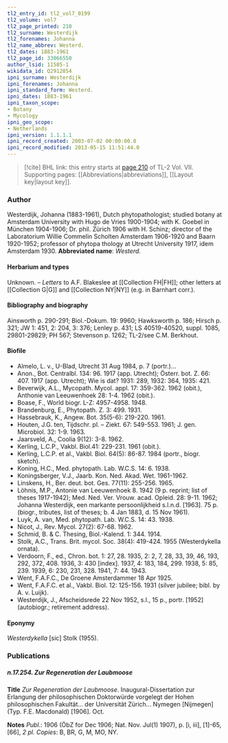 ```yaml
---
tl2_entry_id: tl2_vol7_0199
tl2_volume: vol7
tl2_page_printed: 210
tl2_surname: Westerdijk
tl2_forenames: Johanna
tl2_name_abbrev: Westerd.
tl2_dates: 1883-1961
tl2_page_id: 33066550
author_lsid: 11585-1
wikidata_id: Q2912854
ipni_surname: Westerdijk
ipni_forenames: Johanna
ipni_standard_form: Westerd.
ipni_dates: 1883-1961
ipni_taxon_scope: 
- Botany
- Mycology
ipni_geo_scope: 
- Netherlands
ipni_version: 1.1.1.1
ipni_record_created: 2003-07-02 00:00:00.0
ipni_record_modified: 2013-05-15 11:51:44.0
---
```



> [!cite] BHL link: this entry starts at [page 210](https://www.biodiversitylibrary.org/page/33066550) of TL-2 Vol. VII.
> Supporting pages: [[Abbreviations|abbreviations]], [[Layout key|layout key]].

### Author

Westerdijk, Johanna (1883-1961), Dutch phytopathologist; studied botany at Amsterdam University with Hugo de Vries 1900-1904; with K. Goebel in München 1904-1906; Dr. phil. Zürich 1906 with H. Schinz; director of the Laboratorium Willie Commelin Scholten Amsterdam 1906-1920 and Baarn 1920-1952; professor of phytopa thology at Utrecht University 1917, idem Amsterdam 1930. 
**Abbreviated name**: *Westerd.*

#### Herbarium and types

Unknown. – *Letters* to A.F. Blakeslee at [[Collection FH|FH]]; other letters at [[Collection G|G]] and [[Collection NY|NY]] (e.g. in Barnhart corr.).

#### Bibliography and biography

Ainsworth p. 290-291; Biol.-Dokum. 19: 9960; Hawksworth p. 186; Hirsch p. 321; JW 1: 451, 2: 204, 3: 376; Lenley p. 431; LS 40519-40520, suppl. 1085, 29801-29829; PH 567; Stevenson p. 1262; TL-2/see C.M. Berkhout.

#### Biofile

- Almelo, L. v., U-Blad, Utrecht 31 Aug 1984, p. 7 (portr.)...
- Anon., Bot. Centralbl. 134: 96. 1917 (app. Utrecht); Österr. bot. Z. 66: 407. 1917 (app. Utrecht); Wie is dat? 1931: 289, 1932: 364, 1935: 421.
- Beverwijk, A.L., Mycopath. Mycol. appl. 17: 359-362. 1962 (obit.), Anthonie van Leeuwenhoek 28: 1-4. 1962 (obit.).
- Boase, F., World biogr. L-Z: 4957-4958. 1948.
- Brandenburg, E., Phytopath. Z. 3: 499. 1931.
- Hassebrauk, K., Angew. Bot. 35(5-6): 219-220. 1961.
- Houten, J.G. ten, Tijdschr. pl. – Ziekt. 67: 549-553. 1961; J. gen. Microbiol. 32: 1-9. 1963.
- Jaarsveld, A., Coolia 9(12): 3-8. 1962.
- Kerling, L.C.P., Vakbl. Biol.41: 229-231. 1961 (obit.).
- Kerling, L.C.P. et al., Vakbl. Biol. 64(5): 86-87. 1984 (portr., biogr. sketch).
- Koning, H.C., Med. phytopath. Lab. W.C.S. 14: 6. 1938.
- Koningsberger, V.J., Jaarb. Kon. Ned. Akad. Wet. 1961-1962.
- Linskens, H., Ber. deut. bot. Ges. 77(11): 255-256. 1965.
- Löhnis, M.P., Antonie van Leeuwenhoek 8. 1942 (9 p. reprint; list of theses 1917-1942); Med. Ned. Ver. Vrouw. acad. Opleid. 28: 9-11. 1962; Johanna Westerdijk, een markante persoonlijkheid s.l.n.d. \[1963\]. 75 p. (biogr., tributes, list of theses; b. 4 Jan 1883, d. 15 Nov 1961).
- Luyk, A. van, Med. phytopath. Lab. W.C.S. 14: 43. 1938.
- Nicot, J., Rev. Mycol. 27(2): 67-68. 1962.
- Schmid, B. & C. Thesing, Biol.-Kalend. 1: 344. 1914.
- Stolk, A.C., Trans. Brit. mycol. Soc. 38(4): 419-424. 1955 (Westerdykella ornata).
- Verdoorn, F., ed., Chron. bot. 1: 27, 28. 1935, 2: 2, 7, 28, 33, 39, 46, 193, 292, 372, 408. 1936, 3: 430 \[index\]. 1937, 4: 183, 184, 299. 1938, 5: 85, 239. 1939, 6: 230, 231, 328. 1941, 7: 44. 1943.
- Went, F.A.F.C., De Groene Amsterdammer 18 Apr 1925.
- Went, F.A.F.C. et al., Vakbl. Biol. 12: 125-156. 1931 (silver jubilee; bibl. by A. v. Luijk).
- Westerdijk, J., Afscheidsrede 22 Nov 1952, s.l., 15 p., portr. \[1952\] (autobiogr.; retirement address).

#### Eponymy

*Westerdykella* \[sic\] Stolk (1955).

### Publications

##### n.17.254. Zur Regeneration der Laubmoose

**Title**
*Zur Regeneration der Laubmoose*. Inaugural-Dissertation zur Erlangung der philosophischen Doktorwürde vorgelegt der Hohen philosophischen Fakultät... der Universität Zürich... Nymegen \[Nijmegen\] (Typ. F.E. Macdonald) \[1906\]. Oct.

**Notes**
*Publ*.: 1906 (ÖbZ for Dec 1906; Nat. Nov. Jul(1) 1907), p. \[i, iii\], \[1\]-65, \[66\], *2 pl. Copies*: B, BR, G, M, MO, NY.

